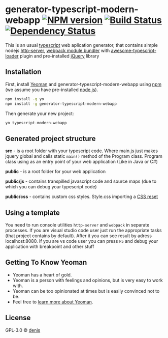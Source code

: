 # generator-typescript-modern-webapp [![NPM version][npm-image]][npm-url] [![Build Status][travis-image]][travis-url] [![Dependency Status][daviddm-image]][daviddm-url]
> 

This is an usual [typescript](https://www.typescriptlang.org/) web aplication generator, that contains simple nodejs [http-server](https://www.npmjs.com/package/http-server), [webpack module bundler](https://webpack.js.org/) with [awesome-typescript-loader](https://www.npmjs.com/package/shmawesome-typescript-loader) plugin and pre-installed [jQuery](https://jquery.com/) library

## Installation

First, install [Yeoman](http://yeoman.io) and generator-typescript-modern-webapp using [npm](https://www.npmjs.com/) (we assume you have pre-installed [node.js](https://nodejs.org/)).

```bash
npm install -g yo
npm install -g generator-typescript-modern-webapp
```

Then generate your new project:

```bash
yo typescript-modern-webapp
```

## Generated project structure

**src** - is a root folder with your typescript code. Where main.js just makes jquery global and calls static ```main()``` method of the Program class. Program class using as an entry point of your web application (Like in Java or C#)

**public** - is a root folder for your web application

**public/js** - contains transpilled javascript code and source maps (due to which you can debug your typescript code)

**public/css** - contains custom css styles. Style.css importing a [CSS reset](https://meyerweb.com/eric/tools/css/reset/)

## Using a template
You need to run console utilities ```http-server``` and ```webpack``` in separate processes.
If you are visual studio code user just run the appropriate tasks (that project contains by default). After it you can see result by adress localhost:8080. If you are vs code user you can press ```F5``` and debug your application with breakpoint and other stuff

## Getting To Know Yeoman

 * Yeoman has a heart of gold.
 * Yeoman is a person with feelings and opinions, but is very easy to work with.
 * Yeoman can be too opinionated at times but is easily convinced not to be.
 * Feel free to [learn more about Yeoman](http://yeoman.io/).

## License

GPL-3.0 © [denis](https://github.com/Den163)


[npm-image]: https://badge.fury.io/js/generator-typescript-modern-webapp.svg
[npm-url]: https://npmjs.org/package/generator-typescript-modern-webapp
[travis-image]: https://travis-ci.org/Den163/generator-typescript-modern-webapp.svg?branch=master
[travis-url]: https://travis-ci.org/Den163/generator-typescript-modern-webapp
[daviddm-image]: https://david-dm.org/Den163/generator-typescript-modern-webapp.svg?theme=shields.io
[daviddm-url]: https://david-dm.org/Den163/generator-typescript-modern-webapp
